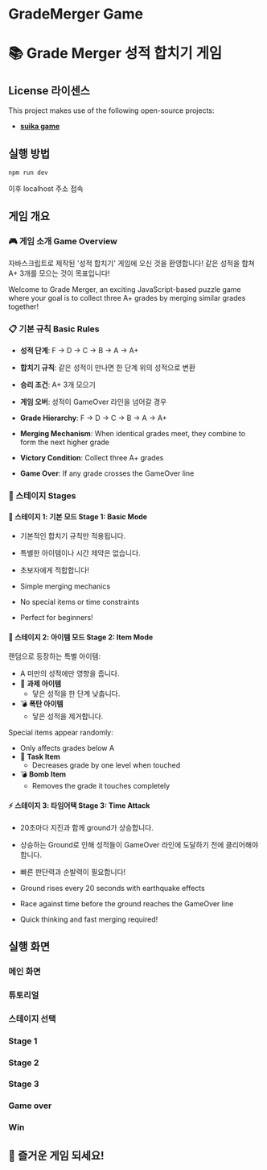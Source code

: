 # GradeMerger Game
# 📚 Grade Merger 성적 합치기 게임

## License 라이센스
This project makes use of the following open-source projects:
- **[suika game](https://github.com/kairess/suika-game)**  

## 실행 방법
```
npm run dev
```
이후 localhost 주소 접속

## 게임 개요

### 🎮 게임 소개 Game Overview
자바스크립트로 제작된 '성적 합치기' 게임에 오신 것을 환영합니다! 같은 성적을 합쳐 A+ 3개를 모으는 것이 목표입니다!

Welcome to Grade Merger, an exciting JavaScript-based puzzle game where your goal is to collect three A+ grades by merging similar grades together!

### 📋 기본 규칙 Basic Rules
- **성적 단계**: F → D → C → B → A → A+
- **합치기 규칙**: 같은 성적이 만나면 한 단계 위의 성적으로 변환
- **승리 조건**: A+ 3개 모으기
- **게임 오버**: 성적이 GameOver 라인을 넘어갈 경우

- **Grade Hierarchy**: F → D → C → B → A → A+
- **Merging Mechanism**: When identical grades meet, they combine to form the next higher grade
- **Victory Condition**: Collect three A+ grades
- **Game Over**: If any grade crosses the GameOver line

### 🌟 스테이지 Stages

#### 🎯 스테이지 1: 기본 모드 Stage 1: Basic Mode
- 기본적인 합치기 규칙만 적용됩니다.
- 특별한 아이템이나 시간 제약은 없습니다.
- 초보자에게 적합합니다!

- Simple merging mechanics
- No special items or time constraints
- Perfect for beginners!

#### 💫 스테이지 2: 아이템 모드 Stage 2: Item Mode
랜덤으로 등장하는 특별 아이템:
- A 미만의 성적에만 영향을 줍니다.
- 📝 **과제 아이템**
  - 닿은 성적을 한 단계 낮춥니다.
- 💣 **폭탄 아이템**
  - 닿은 성적을 제거합니다.

Special items appear randomly:
- Only affects grades below A
- 📝 **Task Item**
  - Decreases grade by one level when touched
- 💣 **Bomb Item**
  - Removes the grade it touches completely

#### ⚡ 스테이지 3: 타임어택 Stage 3: Time Attack
- 20초마다 지진과 함께 ground가 상승합니다.
- 상승하는 Ground로 인해 성적들이 GameOver 라인에 도달하기 전에 클리어해야 합니다.
- 빠른 판단력과 순발력이 필요합니다!

- Ground rises every 20 seconds with earthquake effects
- Race against time before the ground reaches the GameOver line
- Quick thinking and fast merging required!


## 실행 화면 


### 메인 화면


### 튜토리얼


### 스테이지 선택


### Stage 1



### Stage 2



### Stage 3


### Game over


### Win


## 🎉 즐거운 게임 되세요!